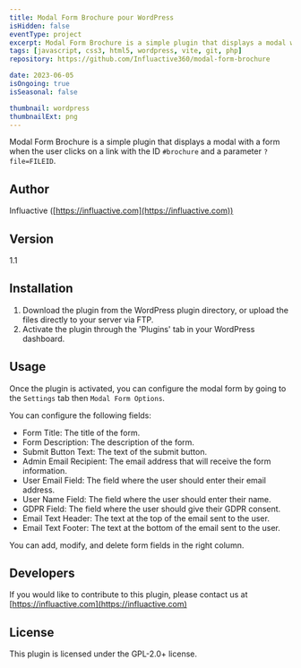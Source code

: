```yaml
---
title: Modal Form Brochure pour WordPress
isHidden: false
eventType: project
excerpt: Modal Form Brochure is a simple plugin that displays a modal with a form when the user clicks on a link with the ID #brochure and a parameter ?file=FILEID.
tags: [javascript, css3, html5, wordpress, vite, git, php]
repository: https://github.com/Influactive360/modal-form-brochure

date: 2023-06-05
isOngoing: true
isSeasonal: false

thumbnail: wordpress
thumbnailExt: png
---
```


Modal Form Brochure is a simple plugin that displays a modal with a form when the user clicks on a link with the
ID `#brochure` and a parameter `?file=FILEID`.

## Author

Influactive ([https://influactive.com](https://influactive.com))

## Version

1.1

## Installation

1. Download the plugin from the WordPress plugin directory, or upload the files directly to your server via FTP.
2. Activate the plugin through the 'Plugins' tab in your WordPress dashboard.

## Usage

Once the plugin is activated, you can configure the modal form by going to the `Settings` tab then `Modal Form Options`.

You can configure the following fields:

- Form Title: The title of the form.
- Form Description: The description of the form.
- Submit Button Text: The text of the submit button.
- Admin Email Recipient: The email address that will receive the form information.
- User Email Field: The field where the user should enter their email address.
- User Name Field: The field where the user should enter their name.
- GDPR Field: The field where the user should give their GDPR consent.
- Email Text Header: The text at the top of the email sent to the user.
- Email Text Footer: The text at the bottom of the email sent to the user.

You can add, modify, and delete form fields in the right column.

## Developers

If you would like to contribute to this plugin, please contact us at [https://influactive.com](https://influactive.com)

## License

This plugin is licensed under the GPL-2.0+ license.
